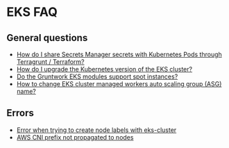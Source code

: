 # EKS FAQ

## General questions

- [How do I share Secrets Manager secrets with Kubernetes Pods through Terragrunt / Terraform?](https://github.com/gruntwork-io/knowledge-base/discussions/213)
- [How do I upgrade the Kubernetes version of the EKS cluster?](https://github.com/gruntwork-io/knowledge-base/discussions/143)
- [Do the Gruntwork EKS modules support spot instances?](https://github.com/gruntwork-io/knowledge-base/discussions/134)
- [How to change EKS cluster managed workers auto scaling group (ASG) name?](https://github.com/gruntwork-io/knowledge-base/discussions/131)

## Errors

- [Error when trying to create node labels with eks-cluster](https://github.com/gruntwork-io/knowledge-base/discussions/202)
- [AWS CNI prefix not propagated to nodes](https://github.com/gruntwork-io/knowledge-base/discussions/196)


<!-- ##DOCS-SOURCER-START
{
  "sourcePlugin": "local-copier",
  "hash": "d95f4a0a70695a6733735a2c67f6bd4e"
}
##DOCS-SOURCER-END -->
